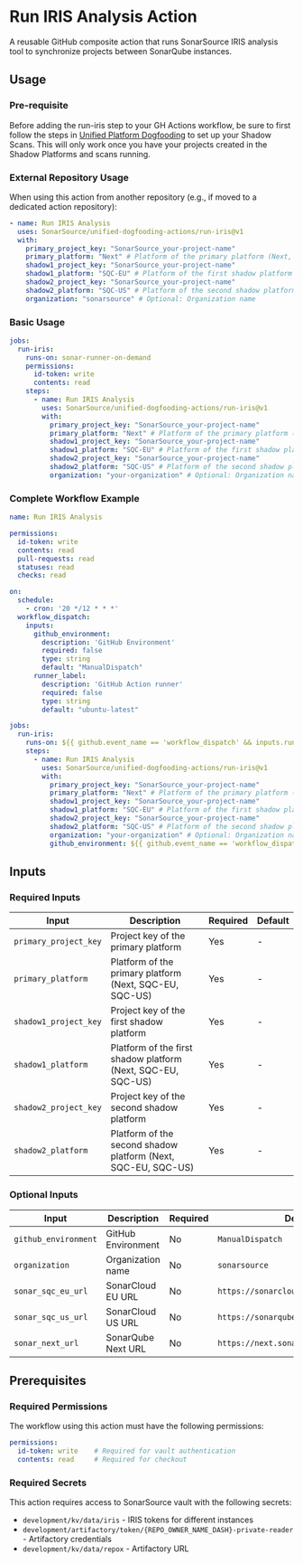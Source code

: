 # Run IRIS Analysis Action

A reusable GitHub composite action that runs SonarSource IRIS analysis tool to synchronize projects between SonarQube instances.

## Usage

### Pre-requisite

Before adding the run-iris step to your GH Actions workflow, be sure to first follow the steps in
[Unified Platform Dogfooding](https://docs.google.com/document/d/1uYRuki3lQEfhbUbqHXXsyXZZViYVk5lSSuxXk22uz3g/edit?tab=t.0) to set up
your Shadow Scans. This will only work once you have your projects created in the Shadow Platforms and scans running.

### External Repository Usage

When using this action from another repository (e.g., if moved to a dedicated action repository):

```yaml
- name: Run IRIS Analysis
  uses: SonarSource/unified-dogfooding-actions/run-iris@v1
  with:
    primary_project_key: "SonarSource_your-project-name"
    primary_platform: "Next" # Platform of the primary platform (Next, SQC-EU, SQC-US)
    shadow1_project_key: "SonarSource_your-project-name"
    shadow1_platform: "SQC-EU" # Platform of the first shadow platform (Next, SQC-EU, SQC-US)
    shadow2_project_key: "SonarSource_your-project-name"
    shadow2_platform: "SQC-US" # Platform of the second shadow platform (Next, SQC-EU, SQC-US)
    organization: "sonarsource" # Optional: Organization name
```

### Basic Usage

```yaml
jobs:
  run-iris:
    runs-on: sonar-runner-on-demand
    permissions:
      id-token: write
      contents: read
    steps:
      - name: Run IRIS Analysis
        uses: SonarSource/unified-dogfooding-actions/run-iris@v1
        with:
          primary_project_key: "SonarSource_your-project-name"
          primary_platform: "Next" # Platform of the primary platform (Next, SQC-EU, SQC-US)
          shadow1_project_key: "SonarSource_your-project-name"
          shadow1_platform: "SQC-EU" # Platform of the first shadow platform (Next, SQC-EU, SQC-US)
          shadow2_project_key: "SonarSource_your-project-name"
          shadow2_platform: "SQC-US" # Platform of the second shadow platform (Next, SQC-EU, SQC-US)
          organization: "your-organization" # Optional: Organization name
```

### Complete Workflow Example

```yaml
name: Run IRIS Analysis

permissions:
  id-token: write
  contents: read
  pull-requests: read
  statuses: read
  checks: read

on:
  schedule:
    - cron: '20 */12 * * *'
  workflow_dispatch:
    inputs:
      github_environment:
        description: 'GitHub Environment'
        required: false
        type: string
        default: "ManualDispatch"
      runner_label:
        description: 'GitHub Action runner'
        required: false
        type: string
        default: "ubuntu-latest"

jobs:
  run-iris:
    runs-on: ${{ github.event_name == 'workflow_dispatch' && inputs.runner_label || 'ubuntu-latest' }}
    steps:
      - name: Run IRIS Analysis
        uses: SonarSource/unified-dogfooding-actions/run-iris@v1
        with:
          primary_project_key: "SonarSource_your-project-name"
          primary_platform: "Next" # Platform of the primary platform (Next, SQC-EU, SQC-US)
          shadow1_project_key: "SonarSource_your-project-name"
          shadow1_platform: "SQC-EU" # Platform of the first shadow platform (Next, SQC-EU, SQC-US)
          shadow2_project_key: "SonarSource_your-project-name"
          shadow2_platform: "SQC-US" # Platform of the second shadow platform (Next, SQC-EU, SQC-US)
          organization: "your-organization" # Optional: Organization name
          github_environment: ${{ github.event_name == 'workflow_dispatch' && inputs.github_environment || 'Scheduled' }}
```

## Inputs

### Required Inputs

| Input | Description | Required | Default |
|-------|-------------|----------|---------|
| `primary_project_key` | Project key of the primary platform | Yes | - |
| `primary_platform` | Platform of the primary platform (Next, SQC-EU, SQC-US) | Yes | - |
| `shadow1_project_key` | Project key of the first shadow platform | Yes | - |
| `shadow1_platform` | Platform of the first shadow platform (Next, SQC-EU, SQC-US) | Yes | - |
| `shadow2_project_key` | Project key of the second shadow platform | Yes | - |
| `shadow2_platform` | Platform of the second shadow platform (Next, SQC-EU, SQC-US) | Yes | - |

### Optional Inputs

| Input | Description | Required | Default |
|-------|-------------|----------|---------|
| `github_environment` | GitHub Environment | No | `ManualDispatch` |
| `organization` | Organization name | No | `sonarsource` |
| `sonar_sqc_eu_url` | SonarCloud EU URL | No | `https://sonarcloud.io` |
| `sonar_sqc_us_url` | SonarCloud US URL | No | `https://sonarqube.us` |
| `sonar_next_url` | SonarQube Next URL | No | `https://next.sonarqube.com/sonarqube` |

## Prerequisites

### Required Permissions

The workflow using this action must have the following permissions:

```yaml
permissions:
  id-token: write    # Required for vault authentication
  contents: read     # Required for checkout
```

### Required Secrets

This action requires access to SonarSource vault with the following secrets:

- `development/kv/data/iris` - IRIS tokens for different instances
- `development/artifactory/token/{REPO_OWNER_NAME_DASH}-private-reader` - Artifactory credentials
- `development/kv/data/repox` - Artifactory URL
